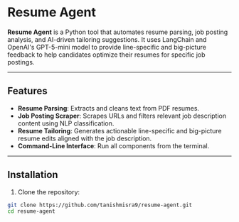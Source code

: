# Resume Agent

**Resume Agent** is a Python tool that automates resume parsing, job posting analysis, and AI-driven tailoring suggestions. It uses LangChain and OpenAI's GPT-5-mini model to provide line-specific and big-picture feedback to help candidates optimize their resumes for specific job postings.

---

## Features

- **Resume Parsing**: Extracts and cleans text from PDF resumes.
- **Job Posting Scraper**: Scrapes URLs and filters relevant job description content using NLP classification.
- **Resume Tailoring**: Generates actionable line-specific and big-picture resume edits aligned with the job description.
- **Command-Line Interface**: Run all components from the terminal.

---

## Installation

1. Clone the repository:

```bash
git clone https://github.com/tanishmisra9/resume-agent.git
cd resume-agent
